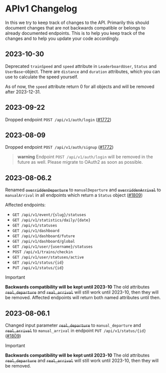 # APIv1 Changelog

In this we try to keep track of changes to the API.
Primarily this should document changes that are not backwards compatible or belongs to already documented endpoints.
This is to help you keep track of the changes and to help you update your code accordingly.

## 2023-10-30

Deprecated `trainSpeed` and `speed` attribute in `LeaderboardUser`, `Status` and `UserBase`-object.
There are `distance` and `duration` attributes, which you can use to calculate the speed yourself.

As of now, the `speed` attribute return 0 for all objects and will be removed after 2023-12-31.

## 2023-09-22

Dropped endpoint `POST /api/v1/auth/login` ([#1772](https://github.com/Traewelling/traewelling/issues/1772))

## 2023-08-09

Dropped endpoint `POST /api/v1/auth/signup` ([#1772](https://github.com/Traewelling/traewelling/issues/1772))

> **warning**
> Endpoint `POST /api/v1/auth/login` will be removed in the future as well.
> Please migrate to OAuth2 as soon as possible.

## 2023-08-06.2

Renamed ~~`overriddenDeparture`~~ to `manualDeparture` and ~~`overriddenArrival`~~ to `manualArrival` in all endpoints
which
return a `Status` object ([#1809](https://github.com/Traewelling/traewelling/pull/1809))

Affected endpoints:

- `GET /api/v1/event/{slug}/statuses`
- `GET /api/v1/statistics/daily/{date}`
- `GET /api/v1/statuses`
- `GET /api/v1/dashboard`
- `GET /api/v1/dashboard/future`
- `GET /api/v1/dashboard/global`
- `GET /api/v1/user/{username}/statuses`
- `POST /api/v1/trains/checkin`
- `GET /api/v1/user/statuses/active`
- `GET /api/v1/status/{id}`
- `PUT /api/v1/status/{id}`

> [!IMPORTANT]
> **Backwards compatibility will be kept until 2023-10**
> The old attributes ~~`real_departure`~~ and ~~`real_arrival`~~ will still work until 2023-10, then they will be
> removed.
> Affected endpoints will return both named attributes until then.

## 2023-08-06.1

Changed input parameter ~~`real_departure`~~ to `manual_departure` and ~~`real_arrival`~~ to `manual_arrival` in
endpoint `PUT /api/v1/status/{id}` ([#1809](https://github.com/Traewelling/traewelling/pull/1809))

> [!IMPORTANT]
> **Backwards compatibility will be kept until 2023-10**
> The old attributes ~~`real_departure`~~ and ~~`real_arrival`~~ will still work until 2023-10, then they will be
> removed.
